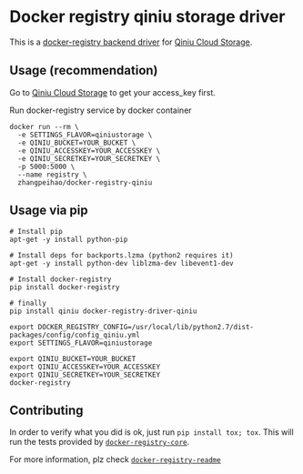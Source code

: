 # Docker registry qiniu storage driver

This is a [docker-registry backend driver][registry-core] for [Qiniu Cloud Storage][qiniu].

## Usage (recommendation)

Go to [Qiniu Cloud Storage](http://www.qiniu.com/) to get your access_key first.

Run docker-registry service by docker container

```
docker run --rm \
  -e SETTINGS_FLAVOR=qiniustorage \
  -e QINIU_BUCKET=YOUR_BUCKET \
  -e QINIU_ACCESSKEY=YOUR_ACCESSKEY \
  -e QINIU_SECRETKEY=YOUR_SECRETKEY \
  -p 5000:5000 \
  --name registry \
  zhangpeihao/docker-registry-qiniu
```

## Usage via pip

```
# Install pip
apt-get -y install python-pip

# Install deps for backports.lzma (python2 requires it)
apt-get -y install python-dev liblzma-dev libevent1-dev

# Install docker-registry
pip install docker-registry

# finally
pip install qiniu docker-registry-driver-qiniu

export DOCKER_REGISTRY_CONFIG=/usr/local/lib/python2.7/dist-packages/config/config_qiniu.yml
export SETTINGS_FLAVOR=qiniustorage

export QINIU_BUCKET=YOUR_BUCKET
export QINIU_ACCESSKEY=YOUR_ACCESSKEY
export QINIU_SECRETKEY=YOUR_SECRETKEY
docker-registry
```

## Contributing

In order to verify what you did is ok, just run `pip install tox; tox`. This will run the tests
provided by [`docker-registry-core`][registry-core].

For more information, plz check [`docker-registry-readme`][registry-readme]

[registry-core]: https://github.com/dotcloud/docker-registry/tree/master/depends/docker-registry-core
[qiniu]: http://www.qiniu.com/
[registry-readme]: https://github.com/docker/docker-registry/blob/master/README.md